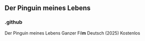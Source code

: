 ## Der Pinguin meines Lebens

### .github

Der Pinguin meines Lebens Ganzer Fil𝐦 Deutsch (2025) Kostenlos
